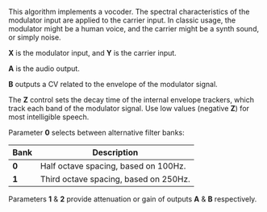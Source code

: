 
This algorithm implements a vocoder. The spectral characteristics of the modulator input are applied to the carrier
input. In classic usage, the modulator might be a human voice, and the carrier might be a synth sound, or simply noise.

 **X** is the modulator input, and **Y** is the carrier input.

 **A** is the audio output. 

 **B** outputs a CV related to the envelope of the modulator signal.

The **Z** control sets the decay time of the internal envelope trackers, which track each band of the modulator signal. Use
low values (negative **Z**) for most intelligible speech.

Parameter **0** selects between alternative filter banks:

<table>
<thead>
<tr class="header">
<th><strong>Bank</strong></th>
<th><strong>Description</strong></th>
</tr>
</thead>
<tbody>
<tr class="odd">
<td><strong>0</strong></td>
<td>
Half octave spacing, based on 100Hz.
</td>
</tr>
<tr class="even">
<td><strong>1</strong></td>
<td>
Third octave spacing, based on 250Hz.
</td>
</tr>
</tbody>
</table>

Parameters **1** & **2** provide attenuation or gain of outputs **A** & **B** respectively.

